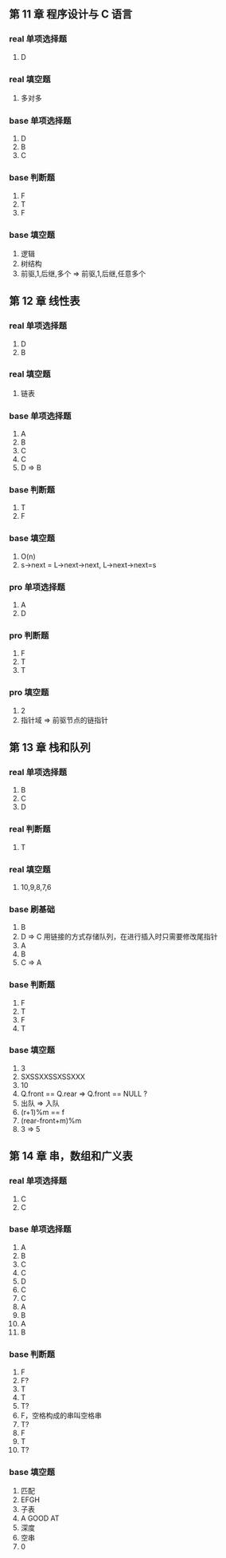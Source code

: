 ## 第 11 章 程序设计与 C 语言

### real 单项选择题

1. D

### real 填空题

1. 多对多

### base 单项选择题

1. D
2. B
3. C

### base 判断题

1. F
2. T
3. F

### base 填空题

1. 逻辑
2. 树结构
3. 前驱,1,后继,多个 => 前驱,1,后继,任意多个

## 第 12 章 线性表

### real 单项选择题

1. D
2. B

### real 填空题

1. 链表

### base 单项选择题

1. A
2. B
3. C
4. C
5. D => B

### base 判断题

1. T
2. F

### base 填空题

1. O(n)
2. s->next = L->next->next, L->next->next=s

### pro 单项选择题

1. A
2. D

### pro 判断题

1. F
2. T
3. T

### pro 填空题

1. 2
2. 指针域 => 前驱节点的链指针

## 第 13 章 栈和队列

### real 单项选择题

1. B
2. C
3. D

### real 判断题

1. T

### real 填空题

1. 10,9,8,7,6

### base 刷基础

1. B
2. D => C 用链接的方式存储队列，在进行插入时只需要修改尾指针
3. A
4. B
5. C => A

### base 判断题

1. F
2. T
3. F
4. T

### base 填空题

1. 3
2. SXSSXXSSXSSXXX
3. 10
4. Q.front == Q.rear => Q.front == NULL ?
5. 出队 => 入队
6. (r+1)%m == f
7. (rear-front+m)%m
8. 3 => 5

## 第 14 章 串，数组和广义表

### real 单项选择题

1. C
2. C

### base 单项选择题

1. A
2. B
3. C
4. C
5. D
6. C
7. C
8. A
9. B
10. A
11. B

### base 判断题

1. F
2. F?
3. T
4. T
5. T?
6. F，空格构成的串叫空格串
7. T?
8. F
9. T
10. T?

### base 填空题

1. 匹配
2. EFGH
3. 子表
4. A GOOD AT
5. 深度
6. 空串
7. 0
